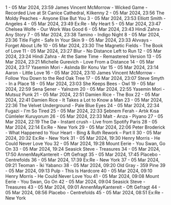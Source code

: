 1 - 05 Mar 2024, 23:59	James Vincent McMorrow - Wicked Game - Recorded Live at St Canice Cathedral, Kilkenny
2 - 05 Mar 2024, 23:56	The Moldy Peaches - Anyone Else But You
3 - 05 Mar 2024, 23:53	Elliott Smith - Angeles
4 - 05 Mar 2024, 23:49	Ex:Re - My Heart
5 - 05 Mar 2024, 23:47	Chelsea Wolfe - Our Work Was Good
6 - 05 Mar 2024, 23:43	Hindi Zahra - Any Story
7 - 05 Mar 2024, 23:38	Tamino - Indigo Night
8 - 05 Mar 2024, 23:36	Title Fight - Safe In Your Skin
9 - 05 Mar 2024, 23:33	Alvvays - Forget About Life
10 - 05 Mar 2024, 23:30	The Magnetic Fields - The Book of Love
11 - 05 Mar 2024, 23:27	Blur - No Distance Left to Run
12 - 05 Mar 2024, 23:24	Hindi Zahra - At the Same Time - Remastered Version
13 - 05 Mar 2024, 23:21	Michelle Gurevich - Love From a Distance
14 - 05 Mar 2024, 23:17	Yasemin Mori - Aslında Bir Konu Var
15 - 05 Mar 2024, 23:14	Aaron - Little Love
16 - 05 Mar 2024, 23:10	James Vincent McMorrow - Follow You Down to the Red Oak Tree
17 - 05 Mar 2024, 23:07	Steve Smyth - In a Place
18 - 05 Mar 2024, 23:03	She Keeps Bees - Owl
19 - 05 Mar 2024, 22:59	Sena Şener - Yalnızım
20 - 05 Mar 2024, 22:55	Yasemin Mori - Mutsuz Punk
21 - 05 Mar 2024, 22:51	Damien Rice - The Box
22 - 05 Mar 2024, 22:41	Damien Rice - It Takes a Lot to Know a Man
23 - 05 Mar 2024, 22:36	The Velvet Underground - Pale Blue Eyes
24 - 05 Mar 2024, 22:34	Fugazi - I'm So Tired
25 - 05 Mar 2024, 22:33	Şebnem Ferah - Artık Kısa Cümleler Kuruyorum
26 - 05 Mar 2024, 22:33	Malt - Arıza - Piyano
27 - 05 Mar 2024, 22:19	The Dø - Instant crush - Live from Spotify Paris
28 - 05 Mar 2024, 22:14	Ex:Re - New York
29 - 05 Mar 2024, 22:06	Peter Broderick - What Happened to Your Heart - Bing & Ruth Rework – Part II
30 - 05 Mar 2024, 20:32	Ex:Re - New York
31 - 05 Mar 2024, 19:30	Henry Morris - He Could Never Love You
32 - 05 Mar 2024, 19:28	Mount Eerie - You Swan, Go On
33 - 05 Mar 2024, 19:24	Seasick Steve - Treasures
34 - 05 Mar 2024, 17:50	AnnenMayKantereit - Oft Gefragt
35 - 05 Mar 2024, 17:45	Placebo - Centrefolds
36 - 05 Mar 2024, 17:39	Ex:Re - New York
37 - 05 Mar 2024, 09:21	Teoman - İki Yabancı
38 - 05 Mar 2024, 09:20	Old Gray - 359 Pine
39 - 05 Mar 2024, 09:13	Pulp - This Is Hardcore
40 - 05 Mar 2024, 09:10	Henry Morris - He Could Never Love You
41 - 05 Mar 2024, 09:08	Mount Eerie - You Swan, Go On
42 - 05 Mar 2024, 09:04	Seasick Steve - Treasures
43 - 05 Mar 2024, 09:01	AnnenMayKantereit - Oft Gefragt
44 - 05 Mar 2024, 08:56	Placebo - Centrefolds
45 - 05 Mar 2024, 08:51	Ex:Re - New York
